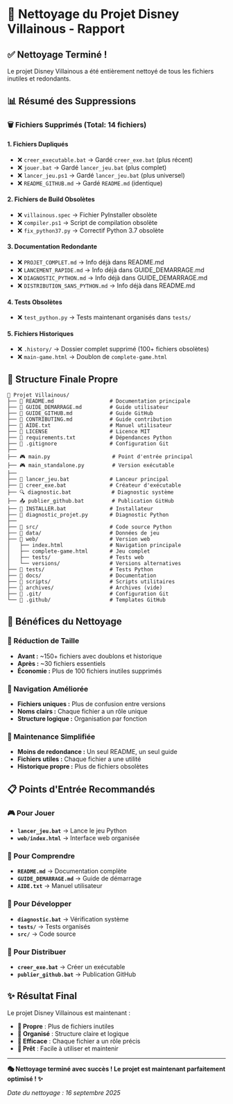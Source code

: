 # 🧹 Nettoyage du Projet Disney Villainous - Rapport

## ✅ Nettoyage Terminé !

Le projet Disney Villainous a été entièrement nettoyé de tous les fichiers inutiles et redondants.

## 📊 Résumé des Suppressions

### 🗑️ Fichiers Supprimés (Total: 14 fichiers)

#### 1. Fichiers Dupliqués
- ❌ `creer_executable.bat` → Gardé `creer_exe.bat` (plus récent)
- ❌ `jouer.bat` → Gardé `lancer_jeu.bat` (plus complet)
- ❌ `lancer_jeu.ps1` → Gardé `lancer_jeu.bat` (plus universel)
- ❌ `README_GITHUB.md` → Gardé `README.md` (identique)

#### 2. Fichiers de Build Obsolètes
- ❌ `villainous.spec` → Fichier PyInstaller obsolète
- ❌ `compiler.ps1` → Script de compilation obsolète
- ❌ `fix_python37.py` → Correctif Python 3.7 obsolète

#### 3. Documentation Redondante
- ❌ `PROJET_COMPLET.md` → Info déjà dans README.md
- ❌ `LANCEMENT_RAPIDE.md` → Info déjà dans GUIDE_DEMARRAGE.md
- ❌ `DIAGNOSTIC_PYTHON.md` → Info déjà dans GUIDE_DEMARRAGE.md
- ❌ `DISTRIBUTION_SANS_PYTHON.md` → Info déjà dans README.md

#### 4. Tests Obsolètes
- ❌ `test_python.py` → Tests maintenant organisés dans `tests/`

#### 5. Fichiers Historiques
- ❌ `.history/` → Dossier complet supprimé (100+ fichiers obsolètes)
- ❌ `main-game.html` → Doublon de `complete-game.html`

## 📁 Structure Finale Propre

```
🏰 Projet Villainous/
├── 📄 README.md                  # Documentation principale
├── 📄 GUIDE_DEMARRAGE.md         # Guide utilisateur
├── 📄 GUIDE_GITHUB.md            # Guide GitHub
├── 📄 CONTRIBUTING.md            # Guide contribution
├── 📄 AIDE.txt                   # Manuel utilisateur
├── 📄 LICENSE                    # Licence MIT
├── 📄 requirements.txt           # Dépendances Python
├── 📄 .gitignore                 # Configuration Git
├── 
├── 🎮 main.py                    # Point d'entrée principal
├── 🎮 main_standalone.py         # Version exécutable
├── 
├── 🚀 lancer_jeu.bat             # Lanceur principal
├── 🔧 creer_exe.bat              # Créateur d'exécutable
├── 🔍 diagnostic.bat             # Diagnostic système
├── 📤 publier_github.bat         # Publication GitHub
├── 💾 INSTALLER.bat              # Installateur
├── 🔧 diagnostic_projet.py       # Diagnostic Python
├── 
├── 📁 src/                       # Code source Python
├── 📁 data/                      # Données de jeu
├── 📁 web/                       # Version web
│   ├── index.html               # Navigation principale
│   ├── complete-game.html       # Jeu complet
│   ├── tests/                   # Tests web
│   └── versions/                # Versions alternatives
├── 📁 tests/                     # Tests Python
├── 📁 docs/                      # Documentation
├── 📁 scripts/                   # Scripts utilitaires
├── 📁 archives/                  # Archives (vide)
├── 📁 .git/                      # Configuration Git
└── 📁 .github/                   # Templates GitHub
```

## 🎯 Bénéfices du Nettoyage

### 📏 Réduction de Taille
- **Avant :** ~150+ fichiers avec doublons et historique
- **Après :** ~30 fichiers essentiels
- **Économie :** Plus de 100 fichiers inutiles supprimés

### 🧭 Navigation Améliorée
- **Fichiers uniques :** Plus de confusion entre versions
- **Noms clairs :** Chaque fichier a un rôle unique
- **Structure logique :** Organisation par fonction

### 🔧 Maintenance Simplifiée
- **Moins de redondance :** Un seul README, un seul guide
- **Fichiers utiles :** Chaque fichier a une utilité
- **Historique propre :** Plus de fichiers obsolètes

## 📋 Points d'Entrée Recommandés

### 🎮 Pour Jouer
- **`lancer_jeu.bat`** → Lance le jeu Python
- **`web/index.html`** → Interface web organisée

### 📖 Pour Comprendre
- **`README.md`** → Documentation complète
- **`GUIDE_DEMARRAGE.md`** → Guide de démarrage
- **`AIDE.txt`** → Manuel utilisateur

### 🔧 Pour Développer
- **`diagnostic.bat`** → Vérification système
- **`tests/`** → Tests organisés
- **`src/`** → Code source

### 🚀 Pour Distribuer
- **`creer_exe.bat`** → Créer un exécutable
- **`publier_github.bat`** → Publication GitHub

## ✨ Résultat Final

Le projet Disney Villainous est maintenant :
- **🧹 Propre** : Plus de fichiers inutiles
- **📁 Organisé** : Structure claire et logique
- **🎯 Efficace** : Chaque fichier a un rôle précis
- **🚀 Prêt** : Facile à utiliser et maintenir

---

**🎭 Nettoyage terminé avec succès ! Le projet est maintenant parfaitement optimisé ! ✨**

*Date du nettoyage : 16 septembre 2025*